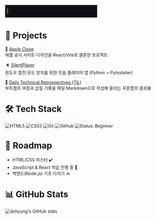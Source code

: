 <a href="https://github.com/Stylechoi" target="_blank">
  <img src="assets/demo.gif" alt="demo" width="60%" />
</a>




# 🚀 Projects

🍎 [Apple Clone](https://github.com/Stylechoi/apple-clone)  
애플 공식 사이트 디자인을 React/Vite로 클론한 프로젝트

🔈 [SilentPlayer](https://github.com/Stylechoi/SilentPlayer)  
윈도우 절전 모드 방지를 위한 무음 플레이어 앱 (Python + PyInstaller)

📔 [Daily Technical Retrospectives (TIL)](https://github.com/Stylechoi/til-python)  
부트캠프 여정과 삽질 기록을 매일 Markdown으로 작성해 올리는 꾸준함의 결과물



# 🛠️ Tech Stack

![HTML5](https://img.shields.io/badge/HTML5-E34F26?logo=html5&logoColor=white)
![CSS3](https://img.shields.io/badge/CSS3-1572B6?logo=css3&logoColor=white)
![Git](https://img.shields.io/badge/Git-F05032?logo=git&logoColor=white)
![GitHub](https://img.shields.io/badge/GitHub-181717?logo=github&logoColor=white)
![Status: Beginner](https://img.shields.io/badge/Status-Beginner-lightgrey.svg)



# 📆 Roadmap

- HTML/CSS 마스터 ✔️  
- JavaScript & React 학습 진행 중 🚧  
- 백엔드(Node.js) 기초 다지기 🔜



# 📊 GitHub Stats

![dohyung's GitHub stats](https://github-readme-stats.vercel.app/api?username=Stylechoi&show_icons=true)
